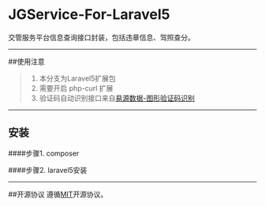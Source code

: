 # JGService-For-Laravel5
交管服务平台信息查询接口封装，包括违章信息、驾照查分。

---

##使用注意
>1. 本分支为Laravel5扩展包
>2. 需要开启 php-curl 扩展
>3. 验证码自动识别接口来自[易源数据-图形验证码识别](https://www.showapi.com/api/lookPoint/184)

---

## 安装

####步骤1. composer
>

####步骤2. laravel5安装
>

---

##开源协议
遵循[MIT](https://github.com/steve-liuxu/JGService/blob/master/LICENSE)开源协议。